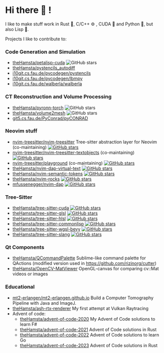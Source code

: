 # Hi there 👋 !

I like to make stuff work in Rust 🦀, C/C++ ⚙ , CUDA 🌊 and Python 🐍, but also Lisp 👾.

Projects I like to contribute to:

### Code Generation and Simulation

- [theHamsta/petalisp-cuda](https://github.com/theHamsta/petalisp-cuda)  ![GitHub stars](https://img.shields.io/github/stars/theHamsta/petalisp-cuda.svg?style=social&label=Star)
- [theHamsta/pystencils_autodiff](https://i10git.cs.fau.de/pycodegen/pystencils)
- [i10git.cs.fau.de/pycodegen/pystencils](https://i10git.cs.fau.de/pycodegen/pystencils)
- [i10git.cs.fau.de/pycodegen/lbmpy](https://i10git.cs.fau.de/pycodegen/lbmpy)
- [i10git.cs.fau.de/walberla/walberla](https://i10git.cs.fau.de/walberla/walberla)

### CT Reconstruction and Volume Processing

- [theHamsta/pyronn-torch](https://github.com/theHamsta/pyronn-torch) ![GitHub stars](https://img.shields.io/github/stars/theHamsta/pyronn-torch.svg?style=social&label=Star)
- [theHamsta/volume2mesh](https://github.com/theHamsta/volume2mesh) ![GitHub stars](https://img.shields.io/github/stars/theHamsta/volume2mesh.svg?style=social&label=Star)
- [git5.cs.fau.de/PyConrad/pyCONRAD](https:///git5.cs.fau.de/PyConrad/pyCONRAD)

### Neovim stuff

- [nvim-treesitter/nvim-treesitter](https://github.com/nvim-treesitter/nvim-treesitter) Tree-sitter abstraction layer for Neovim (co-maintaining) [![GitHub stars](https://img.shields.io/github/stars/nvim-treesitter/nvim-treesitter.svg?style=social&label=Star)](https://GitHub.com/nvim-treesitter/nvim-treesitter/stargazers/)
- [nvim-treesitter/nvim-treesitter-textobjects](https://github.com/nvim-treesitter/nvim-treesitter) (co-maintaining) [![GitHub stars](https://img.shields.io/github/stars/nvim-treesitter/nvim-treesitter-textobjects.svg?style=social&label=Star)](https://GitHub.com/nvim-treesitter/nvim-treesitter-textobjects/stargazers/)
- [nvim-treesitter/playground](https://github.com/nvim-treesitter/playground) (co-maintaining) [![GitHub stars](https://img.shields.io/github/stars/nvim-treesitter/playground?style=social&label=Star)](https://GitHub.com/nvim-treesitter/playground/stargazers/)
- [theHamsta/nvim-dap-virtual-text](https://github.com/theHamsta/nvim-dap-virtual-text) [![GitHub stars](https://img.shields.io/github/stars/theHamsta/nvim-dap-virtual-text.svg?style=social&label=Star)](https://GitHub.com/nvim-treesitter/nvim-treesitter-textobjects/stargazers/)
- [theHamsta/nvim-semantic-tokens](https://github.com/theHamsta/nvim-semantic-tokens) [![GitHub stars](https://img.shields.io/github/stars/theHamsta/nvim-semantic-tokens.svg?style=social&label=Star)](https://GitHub.com/nvim-treesitter/nvim-semantic-tokens/stargazers/)
- [theHamsta/nvim-rocks](https://github.com/theHamsta/nvim_rocks) [![GitHub stars](https://img.shields.io/github/stars/theHamsta/nvim_rocks.svg?style=social&label=Star)](https://GitHub.com/theHamsta/nvim_rocks/stargazers/)
- [mfussenegger/nvim-dap](https://github.com/mfussenegger/nvim-dap) [![GitHub stars](https://img.shields.io/github/stars/mfussenegger/nvim-dap.svg?style=social&label=Star)](https://GitHub.com/mfussenegger/nvim-dap/stargazers/)

### Tree-Sitter

- [theHamsta/tree-sitter-cuda](https://github.com/theHamsta/tree-sitter-cuda) [![GitHub stars](https://img.shields.io/github/stars/theHamsta/tree-sitter-cuda?style=social&label=Star)](https://GitHub.com/theHamsta/tree-sitter-cuda/stargazers/)
- [theHamsta/tree-sitter-glsl](https://github.com/theHamsta/tree-sitter-glsl) [![GitHub stars](https://img.shields.io/github/stars/theHamsta/tree-sitter-glsl?style=social&label=Star)](https://GitHub.com/theHamsta/tree-sitter-glsl/stargazers/)
- [theHamsta/tree-sitter-hlsl](https://github.com/theHamsta/tree-sitter-hlsl) [![GitHub stars](https://img.shields.io/github/stars/theHamsta/tree-sitter-hlsl?style=social&label=Star)](https://GitHub.com/theHamsta/tree-sitter-hlsl/stargazers/)
- [theHamsta/tree-sitter-commonlisp](https://github.com/theHamsta/tree-sitter-commonlisp) [![GitHub stars](https://img.shields.io/github/stars/theHamsta/tree-sitter-commonlisp?style=social&label=Star)](https://GitHub.com/theHamsta/tree-sitter-commonlisp/stargazers/)
- [theHamsta/tree-sitter-wgsl-bevy](https://github.com/theHamsta/tree-sitter-wgsl-bevy) [![GitHub stars](https://img.shields.io/github/stars/theHamsta/tree-sitter-wgsl-bevy?style=social&label=Star)](https://GitHub.com/theHamsta/tree-sitter-wgsl-bevy/stargazers/)
- [theHamsta/tree-sitter-slang](https://github.com/theHamsta/tree-sitter-slang) [![GitHub stars](https://img.shields.io/github/stars/theHamsta/tree-sitter-slang?style=social&label=Star)](https://GitHub.com/theHamsta/tree-sitter-slang/stargazers/)

### Qt Components

- [theHamsta/QCommandPalette](https://github.com/theHamsta/QCommandPalette) Sublime-like command palette for QActions (modified version used in https://github.com/rizinorg/cutter)
- [theHamsta/OpenCV-MatViewer](https://github.com/theHamsta/OpenCV-MatViewer) OpenGL-canvas for comparing cv::Mat videos or images

### Educational

- [mt2-erlangen/mt2-erlangen.github.io](https://github.com/mt2-erlangen/mt2-erlangen.github.io) Build a Computer Tomography Pipeline with Java and ImageJ.
- [theHamsta/ash-rtx-renderer](https://github.com/theHamsta/ash-rtx-renderer) My first attempt at Vulkan Raytracing
- Advent of code:
  - [theHamsta/advent-of-code-2020](https://github.com/theHamsta/advent-of-code-2020) My Advent of Code solutions to learn F#
  - [theHamsta/advent-of-code-2021](https://github.com/theHamsta/advent-of-code-2021) Advent of Code solutions in Rust
  - [theHamsta/advent-of-code-2022](https://github.com/theHamsta/advent-of-code-2022) Advent of Code solutions to learn Go
  - [theHamsta/advent-of-code-2023](https://github.com/theHamsta/advent-of-code-2023) Advent of Code solutions in Rust
